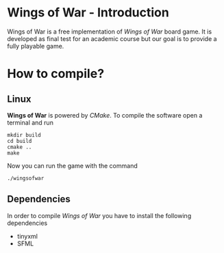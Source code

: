 Wings of War - Introduction
===========================

Wings of War is a free implementation of _Wings of War_ board game. It is developed as final test for an academic course
but our goal is to provide a fully playable game.

How to compile?
===============

Linux
-----

**Wings of War** is powered by _CMake_. To compile the software open a terminal and run

    mkdir build
    cd build
    cmake ..
    make

Now you can run the game with the command

    ./wingsofwar

Dependencies
------------

In order to compile _Wings of War_ you have to install the following dependencies

* tinyxml
* SFML


